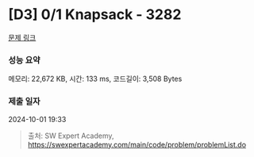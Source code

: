 # [D3] 0/1 Knapsack - 3282 

[문제 링크](https://swexpertacademy.com/main/code/problem/problemDetail.do?contestProbId=AWBJAVpqrzQDFAWr) 

### 성능 요약

메모리: 22,672 KB, 시간: 133 ms, 코드길이: 3,508 Bytes

### 제출 일자

2024-10-01 19:33



> 출처: SW Expert Academy, https://swexpertacademy.com/main/code/problem/problemList.do